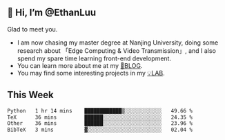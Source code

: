 ## 👋 Hi, I’m @EthanLuu

Glad to meet you.

- I am now chasing my master degree at Nanjing University, doing some research about 「Edge Computing & Video Transmission」, and I also spend my spare time learning front-end development.
- You can learn more about me at my [📝BLOG](https://blog.ethanloo.cn).
- You may find some interesting projects in my [💡LAB](https://lab.ethanloo.cn).

## This Week
<!--START_SECTION:waka-->

```txt
Python   1 hr 14 mins    ████████████▒░░░░░░░░░░░░   49.66 %
TeX      36 mins         ██████░░░░░░░░░░░░░░░░░░░   24.35 %
Other    36 mins         ██████░░░░░░░░░░░░░░░░░░░   23.96 %
BibTeX   3 mins          ▓░░░░░░░░░░░░░░░░░░░░░░░░   02.04 %
```

<!--END_SECTION:waka-->
